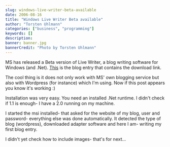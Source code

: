 ```yaml
---
slug: windows-live-writer-beta-available
date: 2006-08-16
title: "Windows Live Writer Beta available"
author: "Torsten Uhlmann"
categories: ["business", "programming"]
keywords: []
description:
banner: banner.jpg
bannerCredit: "Photo by Torsten Uhlmann"
---
```


MS has released a Beta version of Live Writer, a blog writing software for Windows (and .Net). [This](http://windowslivewriter.spaces.live.com/PersonalSpace.aspx?_c02_owner=1) is the blog entry that contains the download link.

The cool thing is it does not only work with MS' own blogging service but also with Wordpress (for instance) which I'm using. Now if this post appears you know it's working :)

Installation was very easy. You need an installed .Net runtime. I didn't check if 1.1 is enough- I have a 2.0 running on my machine.

I started the msi installed- that asked for the website of my blog, user and password- everything else was done automatically. It detected the type of blog (wordpress), downloaded adapter software and here I am- writing my first blog entry.

I didn't yet check how to include images- that's for next...

